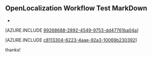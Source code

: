 ## OpenLocalization Workflow Test MarkDown
* 

[AZURE.INCLUDE [99268688-2892-4549-9753-dd47761ba04a](calleeMd1.md)]



[AZURE.INCLUDE [c8113304-6223-4aae-92a3-10069b230392](calleeMd2.md)]

 
thanks!